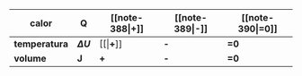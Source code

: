 | calor           | Q              | [[note-388\|**+**]] | [[note-389\|**-**]] | [[note-390\|=0]] |
| --------------- | -------------- | ------------------- | ------------------- | ---------------- |
| **temperatura** | **$\Delta U$** | [[\|**+**]]         | **-**               | **=0**           |
| **volume**      | **J**          | **+**               | **-**               | **=0**           |
